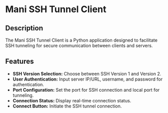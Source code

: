 # Mani SSH Tunnel Client

## Description

The Mani SSH Tunnel Client is a Python application designed to facilitate SSH tunneling for secure communication between clients and servers.

## Features

- **SSH Version Selection:** Choose between SSH Version 1 and Version 2.
- **User Authentication:** Input server IP/URL, username, and password for authentication.
- **Port Configuration:** Set the port for SSH connection and local port for tunneling.
- **Connection Status:** Display real-time connection status.
- **Connect Button:** Initiate the SSH tunnel connection.






